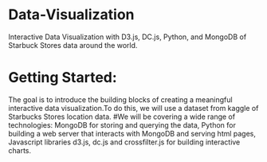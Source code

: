 # Data-Visualization
Interactive Data Visualization with D3.js, DC.js, Python, and MongoDB of Starbuck Stores data around the world.

# Getting Started:
The goal is to introduce the building blocks of creating a meaningful interactive data visualization.To do this, we will use a dataset from
kaggle of Starbucks Stores location data. 
#We will be covering a wide range of technologies: 
  MongoDB for storing and querying the data, Python for building a web server that interacts with MongoDB and serving html pages,
  Javascript libraries d3.js, dc.js and crossfilter.js for building interactive charts.


